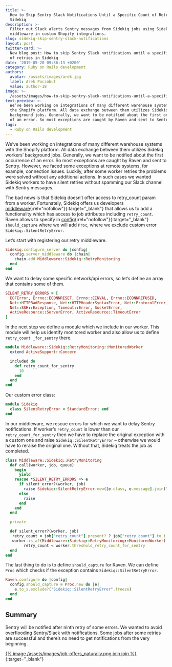 ```yaml
---
title: >-
  How to Skip Sentry Slack Notifications Until a Specific Count of Retries in
  Sidekiq
description: >-
  Filter out Slack alerts Sentry messages from Sidekiq jobs using Sidekiq
  middleware in custom Shopify integrations.
slug: sidekiq-skip-sentry-slack-notifications
layout: post
twitter-card: >-
  New blog post: How to skip Sentry Slack notifications until a specific count
  of retries in Sidekiq
date: '2019-05-20 09:36:13 +0200'
category: Ruby on Rails development
authors:
  avatar: /assets/images/arek.jpg
  label: Arek Poczobut
  value: author-18
image: >-
  /assets/images/how-to-skip-sentry-slack-notifications-until-a-specific-count-of-retries-in-sidekiq.jpg
text-preview: >-
  We’ve been working on integrations of many different warehouse systems with
  the Shopify platform. All data exchange between them utilizes Sidekiq workers’
  background jobs. Generally, we want to be notified about the first occurrence
  of an error. So most exceptions are caught by Raven and sent to Sentry. 
tags:
  - Ruby on Rails development
---
```

We’ve been working on integrations of many different warehouse systems with the Shopify platform. All data exchange between them utilizes Sidekiq workers’ background jobs. Generally, we want to be notified about the first occurrence of an error. So most exceptions are caught by Raven and sent to Sentry. However, we faced some exceptions at remote systems, for example, connection issues. Luckily, after some worker retries the problems were solved without any additional actions. In such cases we wanted Sidekiq workers to have silent retries without spamming our Slack channel with Sentry messages.

The bad news is that Sidekiq doesn’t offer access to retry_count param from a worker. Fortunately, Sidekiq offers us developers [middleware](https://github.com/mperham/sidekiq/wiki/Middleware#server-middleware){:rel="nofollow"}{:target="_blank"} that allows us to add a functionality which has access to job attributes including `retry_count`. Raven allows to specify in [config](https://docs.sentry.io/clients/ruby/config/){:rel="nofollow"}{:target="_blank"} `should_capture` where we will add `Proc`, where we exclude custom error `Sidekiq::SilentRetryError`.

Let’s start with registering our retry middleware.

```ruby
Sidekiq.configure_server do |config|
  config.server_middleware do |chain|
    chain.add Middleware::Sidekiq::RetryMonitoring
  end
end
```

We want to delay some specific network/api errors, so let’s define an array that contains some of them. 

```ruby
SILENT_RETRY_ERRORS = [
  EOFError, Errno::ECONNRESET, Errno::EINVAL, Errno::ECONNREFUSED,
  Net::HTTPBadResponse, Net::HTTPHeaderSyntaxError, Net::ProtocolError,
  Net::SSH::Exception, Timeout::Error, SocketError,
  ActiveResource::ServerError, ActiveResource::TimeoutError
]
```

In the next step we define a module which we include in our worker. This module will help us identify monitored worker and also allow us to  define `retry_count _for_sentry` there.

```ruby
module Middleware::Sidekiq::RetryMonitoring::MonitoredWorker
  extend ActiveSupport::Concern

  included do
    def retry_count_for_sentry
      10
    end
  end
end
```

Our custom error class:

```ruby
module Sidekiq
  class SilentRetryError < StandardError; end
end
```

In our middleware, we rescue errors for which we want to delay Sentry notifications. If worker’s `retry_count` is lower than our `retry_count_for_sentry` then we have to replace the original exception with a custom one and raise `Sidekiq::SilentRetryError` – otherwise we would have to reraise the original one. Without that, Sidekiq treats the job as completed.

```ruby
class Middleware::Sidekiq::RetryMonitoring
  def call(worker, job, queue)
    begin
      yield
    rescue *SILENT_RETRY_ERRORS => e
      if silent_error?(worker, job)
        raise Sidekiq::SilentRetryError.new([e.class, e.message].join(" "))
      else
        raise
      end
    end
  end

  private

  def silent_error?(worker, job)
   retry_count = job["retry_count"].present? ? job["retry_count"].to_i + 1 : 0
   worker.is_a?(Middleware::Sidekiq::RetryMonitoring::MonitoredWorker) &&
        retry_count < worker.threshold_retry_count_for_sentry
  end
end
```

The last thing to do is to define `should_capture` for  Raven. We can define `Proc` which checks if the exception contains `Sidekiq::SilentRetryError`.

```ruby
Raven.configure do |config|
  config.should_capture = Proc.new do |e|
    e.to_s.exclude?("Sidekiq::SilentRetryError".freeze)
  end
end
```

## Summary

Sentry will be notified after ninth retry of some errors. We wanted to avoid overflooding Sentry/Slack with notifications. Some jobs after some retries are successful and there’s no need to get notifications from the very beginning.

[{% image /assets/images/job-offers_naturaily.png join join %}](https://naturaily.com/careers){:target="_blank"} 
